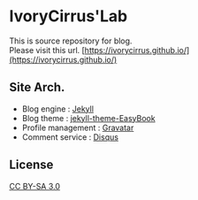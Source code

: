 # IvoryCirrus'Lab

This is source repository for blog.<br>
Please visit this url. [https://ivorycirrus.github.io/](https://ivorycirrus.github.io/)

## Site Arch.
* Blog engine : [Jekyll](https://jekyllrb.com/)
* Blog theme : [jekyll-theme-EasyBook](http://laobubu.net/donate.html)
* Profile management : [Gravatar](https://ko.gravatar.com/)
* Comment service : [Disqus](https://disqus.com/)

## License

[CC BY-SA 3.0](https://creativecommons.org/licenses/by-sa/3.0/)
